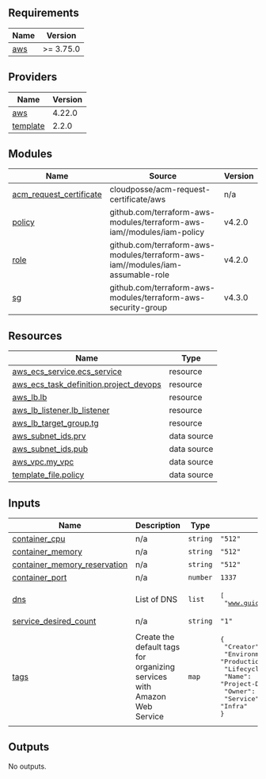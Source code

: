## Requirements

| Name | Version |
|------|---------|
| <a name="requirement_aws"></a> [aws](#requirement\_aws) | >= 3.75.0 |

## Providers

| Name | Version |
|------|---------|
| <a name="provider_aws"></a> [aws](#provider\_aws) | 4.22.0 |
| <a name="provider_template"></a> [template](#provider\_template) | 2.2.0 |

## Modules

| Name | Source | Version |
|------|--------|---------|
| <a name="module_acm_request_certificate"></a> [acm\_request\_certificate](#module\_acm\_request\_certificate) | cloudposse/acm-request-certificate/aws | n/a |
| <a name="module_policy"></a> [policy](#module\_policy) | github.com/terraform-aws-modules/terraform-aws-iam//modules/iam-policy | v4.2.0 |
| <a name="module_role"></a> [role](#module\_role) | github.com/terraform-aws-modules/terraform-aws-iam//modules/iam-assumable-role | v4.2.0 |
| <a name="module_sg"></a> [sg](#module\_sg) | github.com/terraform-aws-modules/terraform-aws-security-group | v4.3.0 |

## Resources

| Name | Type |
|------|------|
| [aws_ecs_service.ecs_service](https://registry.terraform.io/providers/hashicorp/aws/latest/docs/resources/ecs_service) | resource |
| [aws_ecs_task_definition.project_devops](https://registry.terraform.io/providers/hashicorp/aws/latest/docs/resources/ecs_task_definition) | resource |
| [aws_lb.lb](https://registry.terraform.io/providers/hashicorp/aws/latest/docs/resources/lb) | resource |
| [aws_lb_listener.lb_listener](https://registry.terraform.io/providers/hashicorp/aws/latest/docs/resources/lb_listener) | resource |
| [aws_lb_target_group.tg](https://registry.terraform.io/providers/hashicorp/aws/latest/docs/resources/lb_target_group) | resource |
| [aws_subnet_ids.prv](https://registry.terraform.io/providers/hashicorp/aws/latest/docs/data-sources/subnet_ids) | data source |
| [aws_subnet_ids.pub](https://registry.terraform.io/providers/hashicorp/aws/latest/docs/data-sources/subnet_ids) | data source |
| [aws_vpc.my_vpc](https://registry.terraform.io/providers/hashicorp/aws/latest/docs/data-sources/vpc) | data source |
| [template_file.policy](https://registry.terraform.io/providers/hashicorp/template/latest/docs/data-sources/file) | data source |

## Inputs

| Name | Description | Type | Default | Required |
|------|-------------|------|---------|:--------:|
| <a name="input_container_cpu"></a> [container\_cpu](#input\_container\_cpu) | n/a | `string` | `"512"` | no |
| <a name="input_container_memory"></a> [container\_memory](#input\_container\_memory) | n/a | `string` | `"512"` | no |
| <a name="input_container_memory_reservation"></a> [container\_memory\_reservation](#input\_container\_memory\_reservation) | n/a | `string` | `"512"` | no |
| <a name="input_container_port"></a> [container\_port](#input\_container\_port) | n/a | `number` | `1337` | no |
| <a name="input_dns"></a> [dns](#input\_dns) | List of DNS | `list` | <pre>[<br>  "www.guicmtech.com.br"<br>]</pre> | no |
| <a name="input_service_desired_count"></a> [service\_desired\_count](#input\_service\_desired\_count) | n/a | `string` | `"1"` | no |
| <a name="input_tags"></a> [tags](#input\_tags) | Create the default tags for organizing services with Amazon Web Service | `map` | <pre>{<br>  "Creator": "Terraform",<br>  "Environment": "Production",<br>  "Lifecycle": "Active",<br>  "Name": "Project-DevOps",<br>  "Owner": "Guilherme",<br>  "Service": "Infra"<br>}</pre> | no |

## Outputs

No outputs.
